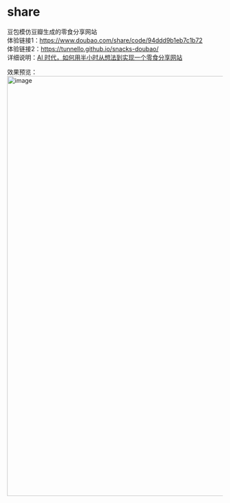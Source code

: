 # share
豆包模仿豆瓣生成的零食分享网站  
体验链接1：https://www.doubao.com/share/code/94ddd9b1eb7c1b72  
体验链接2：https://tunnello.github.io/snacks-doubao/  
详细说明：[AI 时代，如何用半小时从想法到实现一个零食分享网站](https://mp.weixin.qq.com/s/Q5is_sWlEtPycaQiYyiYeQ)  

效果预览：  
<img width="1910" height="982" alt="image" src="https://github.com/user-attachments/assets/9ffc2cd5-ed52-4a0a-94e2-c2c662e870e5" />
